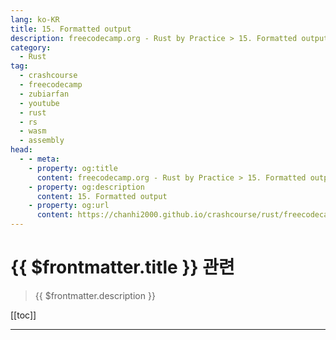 ```yaml
---
lang: ko-KR
title: 15. Formatted output
description: freecodecamp.org - Rust by Practice > 15. Formatted output
category: 
  - Rust
tag: 
  - crashcourse
  - freecodecamp
  - zubiarfan
  - youtube
  - rust
  - rs
  - wasm
  - assembly
head:
  - - meta:
    - property: og:title
      content: freecodecamp.org - Rust by Practice > 15. Formatted output
    - property: og:description
      content: 15. Formatted output
    - property: og:url
      content: https://chanhi2000.github.io/crashcourse/rust/freecodecamp-rust-by-practice/15.html
---
```


# {{ $frontmatter.title }} 관련

> {{ $frontmatter.description }}

[[toc]]

---